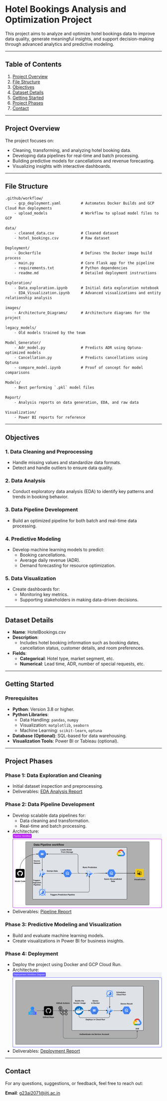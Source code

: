 
# **Hotel Bookings Analysis and Optimization Project**

This project aims to analyze and optimize hotel bookings data to improve data quality, generate meaningful insights, and support decision-making through advanced analytics and predictive modeling.

---

## **Table of Contents**
1. [Project Overview](#project-overview)
2. [File Structure](#file-structure)
3. [Objectives](#objectives)
4. [Dataset Details](#dataset-details)
5. [Getting Started](#getting-started)
6. [Project Phases](#project-phases)
7. [Contact](#contact)

---

## **Project Overview**

The project focuses on:
- Cleaning, transforming, and analyzing hotel booking data.
- Developing data pipelines for real-time and batch processing.
- Building predictive models for cancellations and revenue forecasting.
- Visualizing insights with interactive dashboards.

---

## **File Structure**
```
.github/workflow/
    - gcp_deployment.yaml         # Automates Docker Builds and GCP Cloud Run deployments
    - upload_models               # Workflow to upload model files to GCP

data/
    - cleaned_data.csv            # Cleaned dataset
    - hotel_bookings.csv          # Raw dataset

Deployment/
    - Dockerfile                  # Defines the Docker image build process
    - main.py                     # Core Flask app for the pipeline
    - requirements.txt            # Python dependencies
    - readme.md                   # Detailed deployment instructions

Exploration/
    - Data_exploration.ipynb      # Initial data exploration notebook
    - EDA_Visualization.ipynb     # Advanced visualizations and entity relationship analysis

images/
    - Architecture_Diagrams/      # Architecture diagrams for the project

legacy_models/
    - Old models trained by the team

Model_Generator/
    - Adr_model.py                # Predicts ADR using Optuna-optimized models
    - Cancellation.py             # Predicts cancellations using Optuna
    - compare_model.ipynb         # Proof of concept for model comparisons

Models/
    - Best performing `.pkl` model files

Report/
    - Analysis reports on data generation, EDA, and raw data

Visualization/
    - Power BI reports for reference
```

---

## **Objectives**
### **1. Data Cleaning and Preprocessing**
- Handle missing values and standardize data formats.
- Detect and handle outliers to ensure data quality.

### **2. Data Analysis**
- Conduct exploratory data analysis (EDA) to identify key patterns and trends in booking behavior.

### **3. Data Pipeline Development**
- Build an optimized pipeline for both batch and real-time data processing.

### **4. Predictive Modeling**
- Develop machine learning models to predict:
  - Booking cancellations.
  - Average daily revenue (ADR).
  - Demand forecasting for resource optimization.

### **5. Data Visualization**
- Create dashboards for:
  - Monitoring key metrics.
  - Supporting stakeholders in making data-driven decisions.

---

## **Dataset Details**
- **Name**: HotelBookings.csv
- **Description**: 
  - Includes hotel booking information such as booking dates, cancellation status, customer details, and room preferences.
- **Fields**:
  - **Categorical**: Hotel type, market segment, etc.
  - **Numerical**: Lead time, ADR, number of special requests, etc.

---

## **Getting Started**

### **Prerequisites**
- **Python**: Version 3.8 or higher.
- **Python Libraries**:
  - Data Handling: `pandas`, `numpy`
  - Visualization: `matplotlib`, `seaborn`
  - Machine Learning: `scikit-learn`, `optuna`
- **Database (Optional)**: SQL-based for data warehousing.
- **Visualization Tools**: Power BI or Tableau (optional).

---

## **Project Phases**

### **Phase 1: Data Exploration and Cleaning**
- Initial dataset inspection and preprocessing.
- Deliverables: [EDA Analysis Report](./Reports/EDA_Analysis.md)

### **Phase 2: Data Pipeline Development**
- Develop scalable data pipelines for:
  - Data cleaning and transformation.
  - Real-time and batch processing.
- Architecture: 
  ![Data Pipeline Workflow](./images/Data%20Pipeline%20Workflow.svg)
- Deliverables: [Pipeline Report](./Deployment/readme.md)

### **Phase 3: Predictive Modeling and Visualization**
- Build and evaluate machine learning models.
- Create visualizations in Power BI for business insights.

### **Phase 4: Deployment**
- Deploy the project using Docker and GCP Cloud Run.
- Architecture: 
  ![Deployment Workflow](./images/Deployement.svg)
- Deliverables: [Deployment Report](./Deployment/readme.md)

---

## **Contact**
For any questions, suggestions, or feedback, feel free to reach out:

**Email**: g23ai2071@iitj.ac.in  


